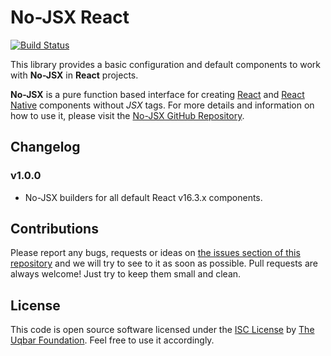# No-JSX React

[![Build Status](https://travis-ci.org/uqbar-project/njsx-react.svg?branch=master)](https://travis-ci.org/uqbar-project/njsx-react)

This library provides a basic configuration and default components to work with **No-JSX** in **React** projects.

**No-JSX** is a pure function based interface for creating [React](https://facebook.github.io/react/) and [React Native](https://facebook.github.io/react-native/) components without *JSX* tags. For more details and information on how to use it, please visit the [No-JSX GitHub Repository](https://github.com/uqbar-project/njsx).


## Changelog

### v1.0.0
- No-JSX builders for all default React v16.3.x components.


## Contributions

Please report any bugs, requests or ideas on [the issues section of this repository](https://github.com/uqbar-project/njsx-react/issues) and we will try to see to it as soon as possible.
Pull requests are always welcome! Just try to keep them small and clean.


## License

This code is open source software licensed under the [ISC License](https://opensource.org/licenses/ISC) by [The Uqbar Foundation](http://www.uqbar-project.org/). Feel free to use it accordingly.